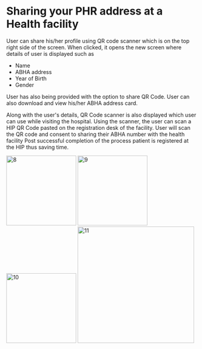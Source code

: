 # Sharing your PHR address at a Health facility
User can share his/her profile using QR code scanner which is on the top right side of the screen. When clicked, it opens the new screen where details of user is 
displayed such as
- Name
- ABHA address
- Year of Birth
- Gender

User has also being provided with the option to share QR Code. User can also download and view his/her ABHA address card.

Along with the user's details, QR Code scanner is also displayed which user can use while visiting the hospital. Using the scanner, the user can scan a HIP QR Code pasted on the registration desk of the facility. User will scan the QR code and consent to sharing their ABHA number with the health facility
Post successful completion of the process patient is registered at the HIP thus saving time. 
 
<img width="184" alt="8" src="https://user-images.githubusercontent.com/105836429/171555990-9c3aecbd-bda7-4a6e-a967-1b5c4480a288.png">  <img width="184" alt="9" src="https://user-images.githubusercontent.com/105836429/171555994-08ce0a1b-2772-4648-bcf4-5be9a528940e.jpg">  <img width="184" alt="10" src="https://user-images.githubusercontent.com/105836429/171555995-4dc76bd4-2e44-46ad-9cb7-30822bce4d9c.jpg">  <img width="307" alt="11" src="https://user-images.githubusercontent.com/105836429/171555997-4333594c-6057-4fa7-bde8-09758d84a226.png">


